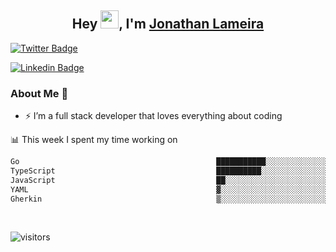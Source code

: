 <h2 align="center">Hey <img src="https://github.com/TheDudeThatCode/TheDudeThatCode/blob/master/Assets/Hi.gif" width="29">, I'm <a href="https://www.linkedin.com/in/jonathanlameira/">Jonathan Lameira</a></h2>

[![Twitter Badge](https://img.shields.io/badge/-@jlameira-3333cc?style=flat-square&labelColor=3333cc&logo=twitter&logoColor=white&link=https://twitter.com/jlameira)](https://twitter.com/jlameira) 
  
[![Linkedin Badge](https://img.shields.io/badge/-Jonathan%20Lameira-3333cc?style=flat-square&logo=Linkedin&logoColor=white&link=https://www.linkedin.com/in/jonathanlameira/)](https://www.linkedin.com/in/jonathanlameira/)


### About Me 🚀
- ⚡  I’m a full stack developer that loves everything about coding</br>

<!-- ![Jonathan Lameira github stats](https://github-readme-stats.vercel.app/api?username=jlameirameli&show_icons=true&hide_border=true)&nbsp;&nbsp; -->

📊 This week I spent my time working on
<!--START_SECTION:waka-->

```txt
Go                                            ███████████░░░░░░░░░░░░░░   43.34 %
TypeScript                                    ██████████░░░░░░░░░░░░░░░   40.47 %
JavaScript                                    ██░░░░░░░░░░░░░░░░░░░░░░░   07.97 %
YAML                                          ▓░░░░░░░░░░░░░░░░░░░░░░░░   02.47 %
Gherkin                                       ▒░░░░░░░░░░░░░░░░░░░░░░░░   01.78 %
```

<!--END_SECTION:waka-->

<br />

![visitors](https://visitor-badge.laobi.icu/badge?page_id=jlameirameli.jlameirameli)
